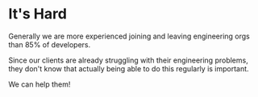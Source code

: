 # It's Hard

Generally we are more experienced joining and leaving engineering orgs than 85% of developers.

Since our clients are already struggling with their engineering problems,
they don't know that actually being able to do this regularly is important.

We can help them!
